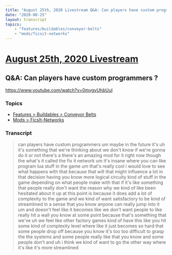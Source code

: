 ```yaml
---
title: "August 25th, 2020 Livestream Q&A: Can players have custom programmers ?"
date: "2020-08-25"
layout: transcript
topics:
    - "features/buildables/conveyor-belts"
    - "mods/ficsit-networks"
---
```

# [August 25th, 2020 Livestream](../2020-08-25.md)
## Q&A: Can players have custom programmers ?
https://www.youtube.com/watch?v=0mvgvUhbUuI

### Topics
* [Features > Buildables > Conveyor Belts](../topics/features/buildables/conveyor-belts.md)
* [Mods > FicsIt-Networks](../topics/mods/ficsit-networks.md)

### Transcript

> can players have custom programmers um maybe in the future it's uh it's something that we're thinking about we don't know if we're gonna do it or not there's a there's an amazing mod for it right now though the what's it called the fix it network um it's insane where you can like program lua stuff in the game um that's really cool i would love to see what happens with that because that will that might influence a lot in that decision having you know more logical circuity kind of stuff in the game depending on what people make with that if it's like something that people really don't want the reason why we kind of like been hesitated about it up at this point is because it does add a lot of complexity to the game and we kind of want satisfactory to be kind of streamlined in a sense that you know anyone can really jump into it um and doesn't feel like it becomes like we don't want people to like really hit a wall you know at some point because that's something that we've uh we feel like other factory games kind of have this like you hit some kind of complexity level where like it just becomes so hard that some people drop off because you know it's too too difficult to grasp the the systems and some people really like that you know and some people don't and uh i think we kind of want to go the other way where it's like it's more streamlined
